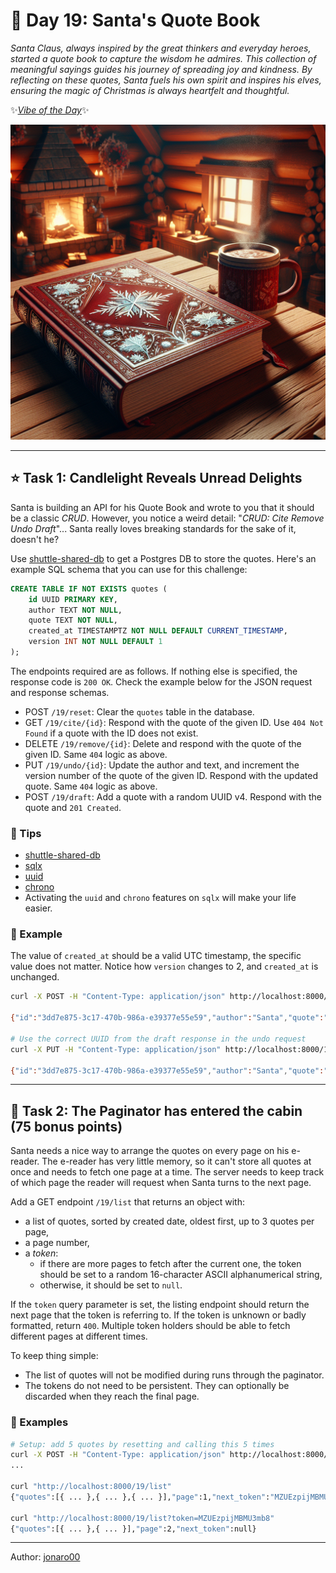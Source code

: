 # 🎄 Day 19: Santa's Quote Book

*Santa Claus, always inspired by the great thinkers and everyday heroes, started a quote book to capture the wisdom he admires. This collection of meaningful sayings guides his journey of spreading joy and kindness. By reflecting on these quotes, Santa fuels his own spirit and inspires his elves, ensuring the magic of Christmas is always heartfelt and thoughtful.*

✨[*Vibe of the Day*](https://www.youtube.com/watch?v=RqjXn2NflqU)✨

![cover](../validator/assets/19.png)

---

## ⭐ Task 1: Candlelight Reveals Unread Delights

Santa is building an API for his Quote Book and wrote to you that it should be a classic *CRUD*.
However, you notice a weird detail: "*CRUD: Cite Remove Undo Draft*"...
Santa really loves breaking standards for the sake of it, doesn't he?

Use [shuttle-shared-db](https://docs.shuttle.dev/resources/shuttle-shared-db) to get a Postgres DB to store the quotes.
Here's an example SQL schema that you can use for this challenge:

```sql
CREATE TABLE IF NOT EXISTS quotes (
    id UUID PRIMARY KEY,
    author TEXT NOT NULL,
    quote TEXT NOT NULL,
    created_at TIMESTAMPTZ NOT NULL DEFAULT CURRENT_TIMESTAMP,
    version INT NOT NULL DEFAULT 1
);
```

The endpoints required are as follows.
If nothing else is specified, the response code is `200 OK`.
Check the example below for the JSON request and response schemas.

- POST `/19/reset`: Clear the `quotes` table in the database.
- GET `/19/cite/{id}`: Respond with the quote of the given ID. Use `404 Not Found` if a quote with the ID does not exist.
- DELETE `/19/remove/{id}`: Delete and respond with the quote of the given ID. Same `404` logic as above.
- PUT `/19/undo/{id}`: Update the author and text, and increment the version number of the quote of the given ID. Respond with the updated quote. Same `404` logic as above.
- POST `/19/draft`: Add a quote with a random UUID v4. Respond with the quote and `201 Created`.

### 🔔 Tips

- [shuttle-shared-db](https://docs.shuttle.dev/resources/shuttle-shared-db)
- [sqlx](https://docs.rs/sqlx/latest/sqlx/)
- [uuid](https://docs.rs/uuid/latest/uuid/)
- [chrono](https://docs.rs/chrono/latest/chrono/)
- Activating the `uuid` and `chrono` features on `sqlx` will make your life easier.

### 💠 Example

The value of `created_at` should be a valid UTC timestamp, the specific value does not matter.
Notice how `version` changes to 2, and `created_at` is unchanged.

```bash
curl -X POST -H "Content-Type: application/json" http://localhost:8000/19/draft -d '{"author":"Santa","quote":"Ho ho ho!"}'

{"id":"3dd7e875-3c17-470b-986a-e39377e55e59","author":"Santa","quote":"Ho ho ho!","created_at":"2024-12-19T12:01:09.709025Z","version":1}

# Use the correct UUID from the draft response in the undo request
curl -X PUT -H "Content-Type: application/json" http://localhost:8000/19/undo/3dd7e875-3c17-470b-986a-e39377e55e59 -d '{"author":"Santa","quote":"I changed my mind..."}'

{"id":"3dd7e875-3c17-470b-986a-e39377e55e59","author":"Santa","quote":"I changed my mind...","created_at":"2024-12-19T12:01:09.709025Z","version":2}
```

---

## 🎁 Task 2: The Paginator has entered the cabin (75 bonus points)

Santa needs a nice way to arrange the quotes on every page on his e-reader.
The e-reader has very little memory, so it can't store all quotes at once and needs to fetch one page at a time.
The server needs to keep track of which page the reader will request when Santa turns to the next page.

Add a GET endpoint `/19/list` that returns an object with:

- a list of quotes, sorted by created date, oldest first, up to 3 quotes per page,
- a page number,
- a *token*:
  - if there are more pages to fetch after the current one, the token should be set to a random 16-character ASCII alphanumerical string,
  - otherwise, it should be set to `null`.

If the `token` query parameter is set, the listing endpoint should return the next page that the token is referring to.
If the token is unknown or badly formatted, return `400`.
Multiple token holders should be able to fetch different pages at different times.

To keep thing simple:

- The list of quotes will not be modified during runs through the paginator.
- The tokens do not need to be persistent. They can optionally be discarded when they reach the final page.

### 💠 Examples

```bash
# Setup: add 5 quotes by resetting and calling this 5 times
curl -X POST -H "Content-Type: application/json" http://localhost:8000/19/draft -d '{"author":"Santa","quote":"Ho ho ho!"}'
...

curl "http://localhost:8000/19/list"
{"quotes":[{ ... },{ ... },{ ... }],"page":1,"next_token":"MZUEzpijMBMU3mb8"}

curl "http://localhost:8000/19/list?token=MZUEzpijMBMU3mb8"
{"quotes":[{ ... },{ ... }],"page":2,"next_token":null}
```

---

Author: [jonaro00](https://github.com/jonaro00)

